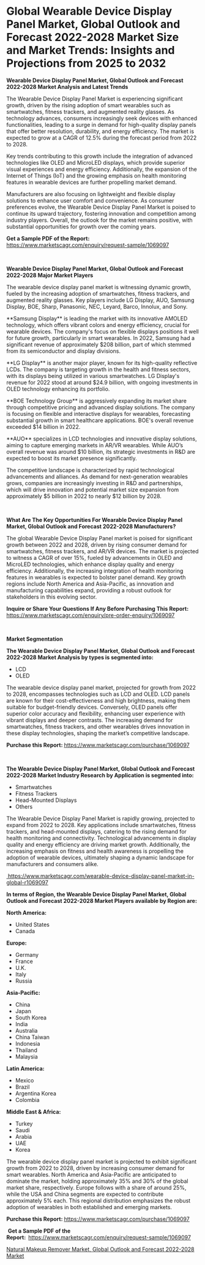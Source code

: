 <p><h1>Global Wearable Device Display Panel Market, Global Outlook and Forecast 2022-2028 Market Size and Market Trends: Insights and Projections from 2025 to 2032</h1></p><p><strong>Wearable Device Display Panel Market, Global Outlook and Forecast 2022-2028 Market Analysis and Latest Trends</strong></p>
<p><p>The Wearable Device Display Panel Market is experiencing significant growth, driven by the rising adoption of smart wearables such as smartwatches, fitness trackers, and augmented reality glasses. As technology advances, consumers increasingly seek devices with enhanced functionalities, leading to a surge in demand for high-quality display panels that offer better resolution, durability, and energy efficiency. The market is expected to grow at a CAGR of 12.5% during the forecast period from 2022 to 2028.</p><p>Key trends contributing to this growth include the integration of advanced technologies like OLED and MicroLED displays, which provide superior visual experiences and energy efficiency. Additionally, the expansion of the Internet of Things (IoT) and the growing emphasis on health monitoring features in wearable devices are further propelling market demand.</p><p>Manufacturers are also focusing on lightweight and flexible display solutions to enhance user comfort and convenience. As consumer preferences evolve, the Wearable Device Display Panel Market is poised to continue its upward trajectory, fostering innovation and competition among industry players. Overall, the outlook for the market remains positive, with substantial opportunities for growth over the coming years.</p></p>
<p><strong>Get a Sample PDF of the Report:&nbsp;</strong> <a href="https://www.marketscagr.com/enquiry/request-sample/1069097?utm_campaign=2796&utm_medium=2&utm_source=Github&utm_content=ia&utm_term=21032025&utm_id=wearable-device-display-panel-market-global-outlook-and-forecast-2022-2028">https://www.marketscagr.com/enquiry/request-sample/1069097</a></p>
<p>&nbsp;</p>
<p><strong>Wearable Device Display Panel Market, Global Outlook and Forecast 2022-2028 Major Market Players</strong></p>
<p><p>The wearable device display panel market is witnessing dynamic growth, fueled by the increasing adoption of smartwatches, fitness trackers, and augmented reality glasses. Key players include LG Display, AUO, Samsung Display, BOE, Sharp, Panasonic, NEC, Leyard, Barco, Innolux, and Sony.</p><p>**Samsung Display** is leading the market with its innovative AMOLED technology, which offers vibrant colors and energy efficiency, crucial for wearable devices. The company's focus on flexible displays positions it well for future growth, particularly in smart wearables. In 2022, Samsung had a significant revenue of approximately $208 billion, part of which stemmed from its semiconductor and display divisions.</p><p>**LG Display** is another major player, known for its high-quality reflective LCDs. The company is targeting growth in the health and fitness sectors, with its displays being utilized in various smartwatches. LG Display's revenue for 2022 stood at around $24.9 billion, with ongoing investments in OLED technology enhancing its portfolio.</p><p>**BOE Technology Group** is aggressively expanding its market share through competitive pricing and advanced display solutions. The company is focusing on flexible and interactive displays for wearables, forecasting substantial growth in smart healthcare applications. BOE's overall revenue exceeded $14 billion in 2022.</p><p>**AUO** specializes in LCD technologies and innovative display solutions, aiming to capture emerging markets in AR/VR wearables. While AUO’s overall revenue was around $10 billion, its strategic investments in R&D are expected to boost its market presence significantly.</p><p>The competitive landscape is characterized by rapid technological advancements and alliances. As demand for next-generation wearables grows, companies are increasingly investing in R&D and partnerships, which will drive innovation and potential market size expansion from approximately $5 billion in 2022 to nearly $12 billion by 2028.</p></p>
<p>&nbsp;</p>
<p><strong>What Are The Key Opportunities For Wearable Device Display Panel Market, Global Outlook and Forecast 2022-2028 Manufacturers?</strong></p>
<p><p>The global Wearable Device Display Panel market is poised for significant growth between 2022 and 2028, driven by rising consumer demand for smartwatches, fitness trackers, and AR/VR devices. The market is projected to witness a CAGR of over 15%, fueled by advancements in OLED and MicroLED technologies, which enhance display quality and energy efficiency. Additionally, the increasing integration of health monitoring features in wearables is expected to bolster panel demand. Key growth regions include North America and Asia-Pacific, as innovation and manufacturing capabilities expand, providing a robust outlook for stakeholders in this evolving sector.</p></p>
<p><strong>Inquire or Share Your Questions If Any Before Purchasing This Report:</strong> <a href="https://www.marketscagr.com/enquiry/pre-order-enquiry/1069097?utm_campaign=2796&utm_medium=2&utm_source=Github&utm_content=ia&utm_term=21032025&utm_id=wearable-device-display-panel-market-global-outlook-and-forecast-2022-2028">https://www.marketscagr.com/enquiry/pre-order-enquiry/1069097</a></p>
<p>&nbsp;</p>
<p><strong>Market Segmentation</strong></p>
<p><strong>The Wearable Device Display Panel Market, Global Outlook and Forecast 2022-2028 Market Analysis by types is segmented into:</strong></p>
<p><ul><li>LCD</li><li>OLED</li></ul></p>
<p><p>The wearable device display panel market, projected for growth from 2022 to 2028, encompasses technologies such as LCD and OLED. LCD panels are known for their cost-effectiveness and high brightness, making them suitable for budget-friendly devices. Conversely, OLED panels offer superior color accuracy and flexibility, enhancing user experience with vibrant displays and deeper contrasts. The increasing demand for smartwatches, fitness trackers, and other wearables drives innovation in these display technologies, shaping the market’s competitive landscape.</p></p>
<p><strong>Purchase this Report:&nbsp;</strong><a href="https://www.marketscagr.com/purchase/1069097?utm_campaign=2796&utm_medium=2&utm_source=Github&utm_content=ia&utm_term=21032025&utm_id=wearable-device-display-panel-market-global-outlook-and-forecast-2022-2028">https://www.marketscagr.com/purchase/1069097</a></p>
<p>&nbsp;</p>
<p><strong>The Wearable Device Display Panel Market, Global Outlook and Forecast 2022-2028 Market Industry Research by Application is segmented into:</strong></p>
<p><ul><li>Smartwatches</li><li>Fitness Trackers</li><li>Head-Mounted Displays</li><li>Others</li></ul></p>
<p><p>The Wearable Device Display Panel Market is rapidly growing, projected to expand from 2022 to 2028. Key applications include smartwatches, fitness trackers, and head-mounted displays, catering to the rising demand for health monitoring and connectivity. Technological advancements in display quality and energy efficiency are driving market growth. Additionally, the increasing emphasis on fitness and health awareness is propelling the adoption of wearable devices, ultimately shaping a dynamic landscape for manufacturers and consumers alike.</p></p>
<p><a href="https://www.marketscagr.com/wearable-device-display-panel-market-in-global-r1069097?utm_campaign=2796&utm_medium=2&utm_source=Github&utm_content=ia&utm_term=21032025&utm_id=wearable-device-display-panel-market-global-outlook-and-forecast-2022-2028">&nbsp;https://www.marketscagr.com/wearable-device-display-panel-market-in-global-r1069097</a></p>
<p><strong>In terms of Region, the Wearable Device Display Panel Market, Global Outlook and Forecast 2022-2028 Market Players available by Region are:</strong></p>
<p>
    <p> <strong> North America: </strong>
        <ul>
            <li>United States</li>
            <li>Canada</li>
        </ul>
        </p> 
    <p> <strong> Europe: </strong>
        <ul>
            <li>Germany</li>
            <li>France</li>
            <li>U.K.</li>
            <li>Italy</li>
            <li>Russia</li>
        </ul>
        </p> 
    <p> <strong> Asia-Pacific: </strong>
        <ul>
            <li>China</li>
            <li>Japan</li>
            <li>South Korea</li>
            <li>India</li>
            <li>Australia</li>
            <li>China Taiwan</li>
            <li>Indonesia</li>
            <li>Thailand</li>
            <li>Malaysia</li>
        </ul>
        </p> 
    <p> <strong> Latin America: </strong>
        <ul>
            <li>Mexico</li>
            <li>Brazil</li>
            <li>Argentina Korea</li>
            <li>Colombia</li>
        </ul>
        </p> 
    <p> <strong> Middle East & Africa: </strong>
        <ul>
            <li>Turkey</li>
            <li>Saudi</li>
            <li>Arabia</li>
            <li>UAE</li>
            <li>Korea</li>
        </ul>
    </p>
    </p>
<p><p>The wearable device display panel market is projected to exhibit significant growth from 2022 to 2028, driven by increasing consumer demand for smart wearables. North America and Asia-Pacific are anticipated to dominate the market, holding approximately 35% and 30% of the global market share, respectively. Europe follows with a share of around 25%, while the USA and China segments are expected to contribute approximately 5% each. This regional distribution emphasizes the robust adoption of wearables in both established and emerging markets.</p></p>
<p><strong>Purchase this Report: </strong><a href="https://www.marketscagr.com/purchase/1069097?utm_campaign=2796&utm_medium=2&utm_source=Github&utm_content=ia&utm_term=21032025&utm_id=wearable-device-display-panel-market-global-outlook-and-forecast-2022-2028">https://www.marketscagr.com/purchase/1069097</a></p>
<p>&nbsp;<strong>Get a Sample PDF of the Report:&nbsp;&nbsp;</strong><a href="https://www.marketscagr.com/enquiry/request-sample/1069097?utm_campaign=2796&utm_medium=2&utm_source=Github&utm_content=ia&utm_term=21032025&utm_id=wearable-device-display-panel-market-global-outlook-and-forecast-2022-2028">https://www.marketscagr.com/enquiry/request-sample/1069097</a></p>
<p><strong></strong></p>
<p><p><a href="https://github.com/raffadongraffadong/Market-Research-Report-List-1/blob/main/natural-makeup-remover-market-global-outlook-and-forecast-2022-2028-market.md?utm_campaign=2796&utm_medium=2&utm_source=Github&utm_content=ia&utm_term=21032025&utm_id=wearable-device-display-panel-market-global-outlook-and-forecast-2022-2028">Natural Makeup Remover Market, Global Outlook and Forecast 2022-2028 Market</a></p></p>